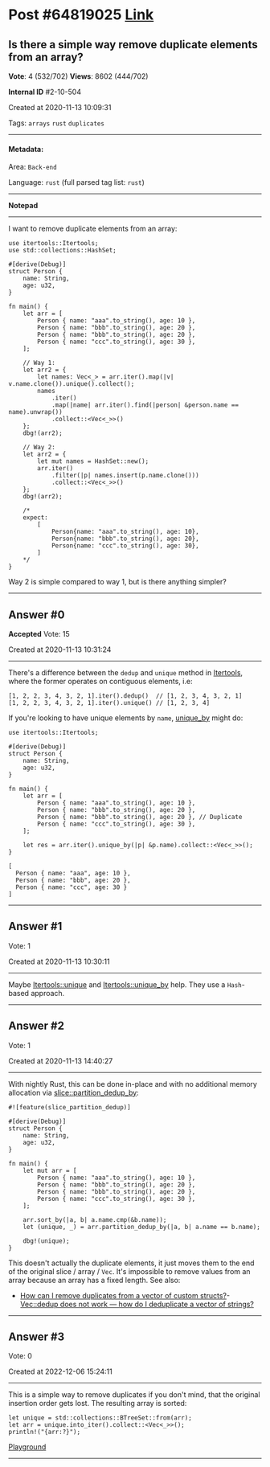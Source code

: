 
# Post \#64819025 [Link](https://stackoverflow.com/questions/64819025/)

## Is there a simple way remove duplicate elements from an array?

**Vote**: 4 (532/702) **Views**: 8602 (444/702) 

**Internal ID** \#2-10-504

Created at 2020-11-13 10:09:31

Tags: `arrays` `rust` `duplicates`

----------

#### Metadata:

Area: `Back-end`

Language: `rust` (full parsed tag list: `rust`)

----------

**Notepad**


----------

I want to remove duplicate elements from an array:
```
use itertools::Itertools;
use std::collections::HashSet;

#[derive(Debug)]
struct Person {
    name: String,
    age: u32,
}

fn main() {
    let arr = [
        Person { name: "aaa".to_string(), age: 10 },
        Person { name: "bbb".to_string(), age: 20 },
        Person { name: "bbb".to_string(), age: 20 },
        Person { name: "ccc".to_string(), age: 30 },
    ];

    // Way 1:
    let arr2 = {
        let names: Vec<_> = arr.iter().map(|v| v.name.clone()).unique().collect();
        names
            .iter()
            .map(|name| arr.iter().find(|person| &person.name == name).unwrap())
            .collect::<Vec<_>>()
    };
    dbg!(arr2);

    // Way 2:
    let arr2 = {
        let mut names = HashSet::new();
        arr.iter()
            .filter(|p| names.insert(p.name.clone()))
            .collect::<Vec<_>>()
    };
    dbg!(arr2);

    /*
    expect:
        [
            Person{name: "aaa".to_string(), age: 10},
            Person{name: "bbb".to_string(), age: 20},
            Person{name: "ccc".to_string(), age: 30},
        ]
    */
}
```

Way 2 is simple compared to way 1, but is there anything simpler?


----------
        
## Answer \#0

**Accepted** Vote: 15

Created at 2020-11-13 10:31:24

------------

There's a difference between the `dedup` and `unique` method in [Itertools](https://docs.rs/itertools/0.9.0/itertools/trait.Itertools.html#method.unique_by), where the former operates on contiguous elements, i.e:
```
[1, 2, 2, 3, 4, 3, 2, 1].iter().dedup()  // [1, 2, 3, 4, 3, 2, 1]
[1, 2, 2, 3, 4, 3, 2, 1].iter().unique() // [1, 2, 3, 4]
```

If you're looking to have unique elements by `name`, [unique_by](https://docs.rs/itertools/0.9.0/itertools/trait.Itertools.html#method.unique_by) might do:
```
use itertools::Itertools;

#[derive(Debug)]
struct Person {
    name: String,
    age: u32,
}

fn main() {
    let arr = [
        Person { name: "aaa".to_string(), age: 10 },
        Person { name: "bbb".to_string(), age: 20 },
        Person { name: "bbb".to_string(), age: 20 }, // Duplicate
        Person { name: "ccc".to_string(), age: 30 },
    ];

    let res = arr.iter().unique_by(|p| &p.name).collect::<Vec<_>>();
}
```

```
[
  Person { name: "aaa", age: 10 },
  Person { name: "bbb", age: 20 },
  Person { name: "ccc", age: 30 }
]
```



------------
    
    
## Answer \#1

 Vote: 1

Created at 2020-11-13 10:30:11

------------

Maybe [Itertools::unique](https://docs.rs/itertools/0.9.0/itertools/trait.Itertools.html#method.unique) and [Itertools::unique_by](https://docs.rs/itertools/0.9.0/itertools/trait.Itertools.html#method.unique_by) help. They use a `Hash`-based approach.


------------
    
    
## Answer \#2

 Vote: 1

Created at 2020-11-13 14:40:27

------------

With nightly Rust, this can be done in-place and with no additional memory allocation via [slice::partition_dedup_by](https://doc.rust-lang.org/std/primitive.slice.html#method.partition_dedup_by):
```
#![feature(slice_partition_dedup)]

#[derive(Debug)]
struct Person {
    name: String,
    age: u32,
}

fn main() {
    let mut arr = [
        Person { name: "aaa".to_string(), age: 10 },
        Person { name: "bbb".to_string(), age: 20 },
        Person { name: "bbb".to_string(), age: 20 },
        Person { name: "ccc".to_string(), age: 30 },
    ];

    arr.sort_by(|a, b| a.name.cmp(&b.name));
    let (unique, _) = arr.partition_dedup_by(|a, b| a.name == b.name);
    
    dbg!(unique);
}
```

This doesn't actually  the duplicate elements, it just moves them to the end of the original slice / array / `Vec`. It's impossible to remove values from an array because an array has a fixed length.
See also:
- [How can I remove duplicates from a vector of custom structs?](https://stackoverflow.com/q/30977752/155423)- [Vec::dedup does not work — how do I deduplicate a vector of strings?](https://stackoverflow.com/q/47636618/155423)


------------
    
    
## Answer \#3

 Vote: 0

Created at 2022-12-06 15:24:11

------------

This is a simple way to remove duplicates if you don't mind, that the original insertion order gets lost. The resulting array is sorted:
```
let unique = std::collections::BTreeSet::from(arr);
let arr = unique.into_iter().collect::<Vec<_>>();
println!("{arr:?}");
```

[Playground](https://play.rust-lang.org/?version=stable&mode=release&edition=2021&gist=3c58c9573645e20ffa9d25db22166f60)


------------
    
    